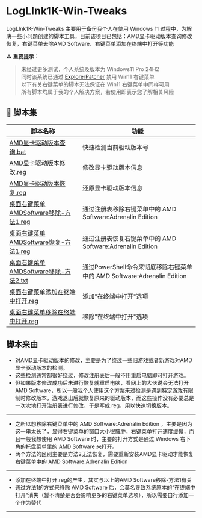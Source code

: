 # LogLInk1K-Win-Tweaks
LogLInk1K-Win-Tweaks 主要用于备份我个人在使用 Windows 11 过程中，为解决一些小问题创建的脚本工具，目前该项目已包括：AMD显卡驱动版本查询修改恢复，右键菜单去除AMD Software、右键菜单添加在终端中打开等功能

**⚠️ 重要提示：**  

> 未经过更多测试，个人系统及版本为 Windows11 Pro 24H2<br>同时该系统已通过 [ExplorerPatcher](https://github.com/valinet/ExplorerPatcher) 禁用 Win11 右键菜单<br>以下有关右键菜单的脚本无法保证在 Win11 右键菜单中同样可用<br>所有脚本均属于我的个人解决方案，若使用即表示您了解相关风险

## 🔧 脚本集

| 脚本名称 | 功能 |
|----------|------|
| [AMD显卡驱动版本查询.bat](/AMD_Tools/AMD显卡驱动版本查询.bat) | 快速检测当前驱动版本号 | 无需打开注册表，即可验证对驱动版本的修改是否生效 |
| [AMD显卡驱动版本修改.reg](/AMD_Tools/AMD显卡驱动版本修改.reg) | 修改显卡驱动版本信息 | 绕过旧游戏，以及新游戏的驱动版本检测 |
| [AMD显卡驱动版本恢复.reg](/AMD_Tools/AMD显卡驱动版本恢复.reg) | 还原显卡驱动版本信息 | 修复因版本修改导致的兼容问题 |
| [桌面右键菜单AMDSoftware移除-方法1.reg](/AMD_Tools/桌面右键菜单AMDSoftware移除-方法1.reg) | 通过注册表移除右键菜单中的 AMD Software:Adrenalin Edition|
| [桌面右键菜单AMDSoftware恢复-方法1.reg](/AMD_Tools/桌面右键菜单AMDSoftware恢复-方法1.reg) | 通过注册表恢复右键菜单中的 AMD Software:Adrenalin Edition|
| [桌面右键菜单AMDSoftware移除-方法2.txt](/AMD_Tools/桌面右键菜单AMDSoftware恢复-方法2.txt) | 通过PowerShell命令来彻底移除右键菜单中的 AMD Software:Adrenalin Edition |
| [桌面右键菜单添加在终端中打开.reg](/Desktop_Tweaks/桌面右键菜单添加在终端中打开.reg) | 添加"在终端中打开"选项 |
| [桌面右键菜单移除在终端中打开.reg](/Desktop_Tweaks/桌面右键菜单移除在终端中打开.reg) | 移除"在终端中打开"选项 |

## 脚本来由

- 对AMD显卡驱动版本的修改，主要是为了绕过一些旧游戏或者新游戏对AMD显卡驱动版本的检测。
- 这些检测通常都很好绕过，修改注册表后一般不用重启电脑即可打开游戏。
- 但如果版本修改成功后未进行恢复就重启电脑，看网上的大伙说会无法打开AMD Software，所以一般我个人使用这个方案来过检测是遇到特定游戏有限制时修改版本，游戏退出后就恢复原来的驱动版本，而这些操作没有必要总是一次次地打开注册表进行修改，于是写成.reg，用以快速切换版本。

---

- 之所以想移除右键菜单中的 AMD Software:Adrenalin Edition ，主要是因为这一串太长了，显得右键菜单的窗口大小很臃肿，右键菜单打开速度缓慢，而且一般我想使用 AMD Software 时，主要的打开方式是通过 Windows 右下角的托盘菜单里的 AMD Software 来打开。
- 两个方法的区别主要是方法2无法恢复，需要重新安装AMD显卡驱动才能恢复右键菜单中的 AMD Software:Adrenalin Edition

---

- 添加在终端中打开.reg的产生，其实与以上的AMD Software移除-方法1有关
- 通过方法1的方式来移除 AMD Software 后，会莫名导致系统原本的“在终端中打开”消失（暂不清楚是否会影响更多的右键菜单选项），所以需要自行添加一个作为替代

---